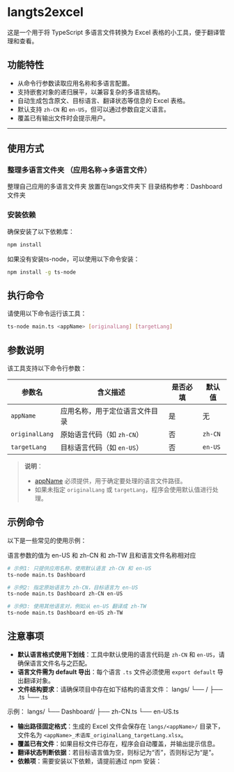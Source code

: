 # langts2excel

这是一个用于将 TypeScript 多语言文件转换为 Excel 表格的小工具，便于翻译管理和查看。

## 功能特性

- 从命令行参数读取应用名称和多语言配置。
- 支持嵌套对象的递归展平，以兼容复杂的多语言结构。
- 自动生成包含原文、目标语言、翻译状态等信息的 Excel 表格。
- 默认支持 `zh-CN` 和 `en-US`，但可以通过参数自定义语言。
- 覆盖已有输出文件时会提示用户。

---

## 使用方式


### 整理多语言文件夹 （应用名称->多语言文件）
整理自己应用的多语言文件夹 放置在langs文件夹下 目录结构参考：Dashboard文件夹

### 安装依赖

确保安装了以下依赖库：

```bash
npm install
```

如果没有安装ts-node，可以使用以下命令安装：
```bash
npm install -g ts-node
```

## 执行命令

请使用以下命令运行该工具：

```bash
ts-node main.ts <appName> [originalLang] [targetLang]
```

## 参数说明

该工具支持以下命令行参数：

| 参数名           | 含义描述                                       | 是否必填 | 默认值     |
|------------------|------------------------------------------------|----------|------------|
| `appName`        | 应用名称，用于定位语言文件目录                 | 是       | 无         |
| `originalLang`   | 原始语言代码（如 `zh-CN`）                     | 否       | `zh-CN`    |
| `targetLang`     | 目标语言代码（如 `en-US`）                     | 否       | `en-US`    |

> **说明**：  
> - [appName](file://e:\nodejs-service\langts2excel\langs\VisualSuite\zh-CN.ts#L3337-L3337) 必须提供，用于确定要处理的语言文件路径。  
> - 如果未指定 `originalLang` 或 `targetLang`，程序会使用默认值进行处理。

## 示例命令

以下是一些常见的使用示例：

语言参数的值为 en-US 和 zh-CN 和 zh-TW 且和语言文件名称相对应

```bash
# 示例1: 只提供应用名称，使用默认语言 zh-CN 和 en-US
ts-node main.ts Dashboard

# 示例2: 指定原始语言为 zh-CN，目标语言为 en-US
ts-node main.ts Dashboard zh-CN en-US

# 示例3: 使用其他语言对，例如从 en-US 翻译成 zh-TW
ts-node main.ts Dashboard en-US zh-TW
```

## 注意事项

- **默认语言格式使用下划线**：工具中默认使用的语言代码是 `zh-CN` 和 `en-US`，请确保语言文件名与之匹配。
- **语言文件需为 default 导出**：每个语言 `.ts` 文件必须使用 `export default` 导出翻译对象。
- **文件结构要求**：请确保项目中存在如下结构的语言文件：
langs/ └── <appName>/ ├── <originalLang>.ts └── <targetLang>.ts

示例：
langs/ └── Dashboard/ ├── zh-CN.ts └── en-US.ts


- **输出路径固定格式**：生成的 Excel 文件会保存在 `langs/<appName>/` 目录下，文件名为 `<appName>_术语库_originalLang_targetLang.xlsx`。
- **覆盖已有文件**：如果目标文件已存在，程序会自动覆盖，并输出提示信息。
- **翻译状态判断依据**：若目标语言值为空，则标记为“否”，否则标记为“是”。
- **依赖项**：需要安装以下依赖，请提前通过 npm 安装：



